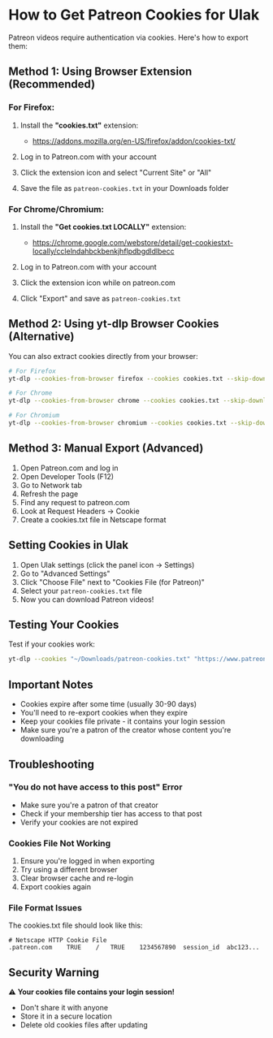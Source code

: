 # How to Get Patreon Cookies for Ulak

Patreon videos require authentication via cookies. Here's how to export them:

## Method 1: Using Browser Extension (Recommended)

### For Firefox:
1. Install the **"cookies.txt"** extension:
   - https://addons.mozilla.org/en-US/firefox/addon/cookies-txt/

2. Log in to Patreon.com with your account

3. Click the extension icon and select "Current Site" or "All"

4. Save the file as `patreon-cookies.txt` in your Downloads folder

### For Chrome/Chromium:
1. Install the **"Get cookies.txt LOCALLY"** extension:
   - https://chrome.google.com/webstore/detail/get-cookiestxt-locally/cclelndahbckbenkjhflpdbgdldlbecc

2. Log in to Patreon.com with your account

3. Click the extension icon while on patreon.com

4. Click "Export" and save as `patreon-cookies.txt`

## Method 2: Using yt-dlp Browser Cookies (Alternative)

You can also extract cookies directly from your browser:

```bash
# For Firefox
yt-dlp --cookies-from-browser firefox --cookies cookies.txt --skip-download "https://www.patreon.com"

# For Chrome
yt-dlp --cookies-from-browser chrome --cookies cookies.txt --skip-download "https://www.patreon.com"

# For Chromium
yt-dlp --cookies-from-browser chromium --cookies cookies.txt --skip-download "https://www.patreon.com"
```

## Method 3: Manual Export (Advanced)

1. Open Patreon.com and log in
2. Open Developer Tools (F12)
3. Go to Network tab
4. Refresh the page
5. Find any request to patreon.com
6. Look at Request Headers → Cookie
7. Create a cookies.txt file in Netscape format

## Setting Cookies in Ulak

1. Open Ulak settings (click the panel icon → Settings)
2. Go to "Advanced Settings"
3. Click "Choose File" next to "Cookies File (for Patreon)"
4. Select your `patreon-cookies.txt` file
5. Now you can download Patreon videos!

## Testing Your Cookies

Test if your cookies work:

```bash
yt-dlp --cookies "~/Downloads/patreon-cookies.txt" "https://www.patreon.com/posts/[POST-ID]"
```

## Important Notes

- Cookies expire after some time (usually 30-90 days)
- You'll need to re-export cookies when they expire
- Keep your cookies file private - it contains your login session
- Make sure you're a patron of the creator whose content you're downloading

## Troubleshooting

### "You do not have access to this post" Error
- Make sure you're a patron of that creator
- Check if your membership tier has access to that post
- Verify your cookies are not expired

### Cookies File Not Working
1. Ensure you're logged in when exporting
2. Try using a different browser
3. Clear browser cache and re-login
4. Export cookies again

### File Format Issues
The cookies.txt file should look like this:
```
# Netscape HTTP Cookie File
.patreon.com	TRUE	/	TRUE	1234567890	session_id	abc123...
```

## Security Warning

⚠️ **Your cookies file contains your login session!**
- Don't share it with anyone
- Store it in a secure location
- Delete old cookies files after updating